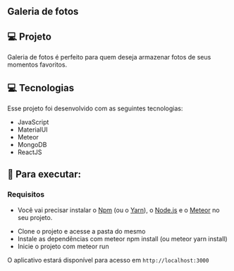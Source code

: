 ## Galeria de fotos




## 💻 Projeto

Galeria de fotos é perfeito para quem deseja armazenar fotos de seus momentos favoritos.




## 💻 Tecnologias

Esse projeto foi desenvolvido com as seguintes tecnologias:

- JavaScript
- MaterialUI
- Meteor
- MongoDB
- ReactJS



 
## 🚀 Para executar:

### Requisitos

- Você vai precisar instalar o [Npm](https://www.npmjs.com/) (ou o [Yarn](https://yarnpkg.com/)), o [Node.js](https://nodejs.org/en/download/) e o [Meteor](https://www.meteor.com/developers/install) no seu projeto.

* Clone o projeto e acesse a pasta do mesmo
* Instale as dependências com meteor npm install (ou meteor yarn install)
* Inicie o projeto com meteor run


O aplicativo estará disponível para acesso em `http://localhost:3000`